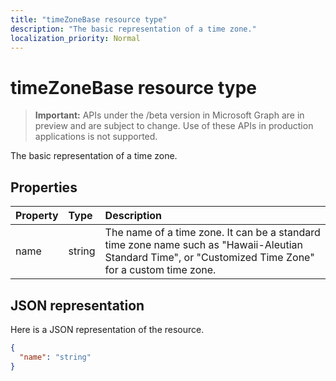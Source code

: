 ```yaml
---
title: "timeZoneBase resource type"
description: "The basic representation of a time zone."
localization_priority: Normal
---
```


# timeZoneBase resource type

> **Important:** APIs under the /beta version in Microsoft Graph are in preview and are subject to change. Use of these APIs in production applications is not supported.

The basic representation of a time zone.


## Properties
| Property	   | Type	|Description|
|:---------------|:--------|:----------|
| name | string | The name of a time zone. It can be a standard time zone name such as "Hawaii-Aleutian Standard Time", or "Customized Time Zone" for a custom time zone. |


## JSON representation

Here is a JSON representation of the resource.

<!-- {
  "blockType": "resource",
  "optionalProperties": [

  ],
  "@odata.type": "microsoft.graph.timeZoneBase"
}-->

```json
{
  "name": "string"
}

```

<!-- uuid: 8fcb5dbc-d5aa-4681-8e31-b001d5168d79
2015-10-25 14:57:30 UTC -->
<!-- {
  "type": "#page.annotation",
  "description": "timeZoneBase resource",
  "keywords": "",
  "section": "documentation",
  "tocPath": ""
}-->
